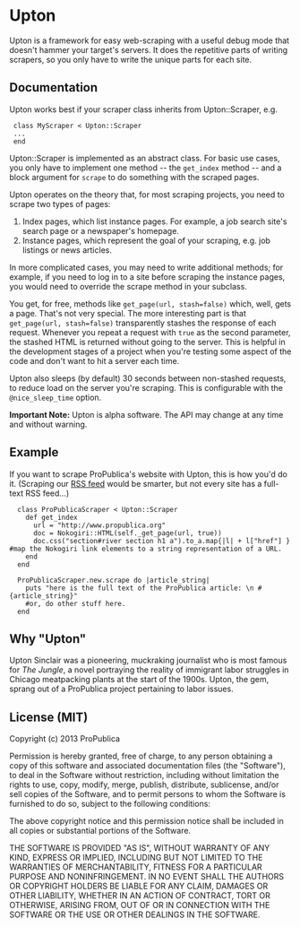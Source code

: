 Upton
==========
Upton is a framework for easy web-scraping with a useful debug mode that doesn't hammer your target's servers. It does the repetitive parts of writing scrapers, so you only have to write the unique parts for each site.

Documentation
----------------------

Upton works best if your scraper class inherits from Upton::Scraper, e.g. 

     class MyScraper < Upton::Scraper 
     ...
     end

Upton::Scraper is implemented as an abstract class. For basic use cases, you only have to implement one method -- the `get_index` method -- and a block argument for `scrape` to do something with the scraped pages. 

Upton operates on the theory that, for most scraping projects, you need to
scrape two types of pages:

1. Index pages, which list instance pages. For example, a job search 
    site's search page or a newspaper's homepage.
2. Instance pages, which represent the goal of your scraping, e.g.
    job listings or news articles.


In more complicated cases, you may need to write additional methods; for example, if you need to log in to a site before scraping the instance pages, you would need to override the scrape method in your subclass. 

You get, for free, methods like `get_page(url, stash=false)` which, well, gets a page. That's not very special. The more interesting part is that `get_page(url, stash=false)` transparently stashes the response of each request. Whenever you repeat a request with `true` as the second parameter, the stashed HTML is returned without going to the server. This is helpful in the development stages of a project when you're testing some aspect of the code and don't want to hit a server each time.

Upton also sleeps (by default) 30 seconds between non-stashed requests, to reduce load on the server you're scraping. This is configurable with the `@nice_sleep_time` option.

**Important Note:** Upton is alpha software. The API may change at any time and without warning. 

Example
----------------------
If you want to scrape ProPublica's website with Upton, this is how you'd do it. (Scraping our [RSS feed](http://feeds.propublica.org/propublica/main) would be smarter, but not every site has a full-text RSS feed...)


      class ProPublicaScraper < Upton::Scraper
        def get_index
          url = "http://www.propublica.org"
          doc = Nokogiri::HTML(self._get_page(url, true))
          doc.css("section#river section h1 a").to_a.map{|l| + l["href"] } #map the Nokogiri link elements to a string representation of a URL.
        end
      end

      ProPublicaScraper.new.scrape do |article_string|
        puts "here is the full text of the ProPublica article: \n #{article_string}"
        #or, do other stuff here.
      end


Why "Upton"
----------------------
Upton Sinclair was a pioneering, muckraking journalist who is most famous for _The Jungle_, a novel portraying the reality of immigrant labor struggles in Chicago meatpacking plants at the start of the 1900s. Upton, the gem, sprang out of a ProPublica project pertaining to labor issues.

License (MIT)
------------------------

Copyright (c) 2013 ProPublica

Permission is hereby granted, free of charge, to any person obtaining a copy of this software and associated documentation files (the "Software"), to deal in the Software without restriction, including without limitation the rights to use, copy, modify, merge, publish, distribute, sublicense, and/or sell copies of the Software, and to permit persons to whom the Software is furnished to do so, subject to the following conditions:

The above copyright notice and this permission notice shall be included in all copies or substantial portions of the Software.

THE SOFTWARE IS PROVIDED "AS IS", WITHOUT WARRANTY OF ANY KIND, EXPRESS OR IMPLIED, INCLUDING BUT NOT LIMITED TO THE WARRANTIES OF MERCHANTABILITY, FITNESS FOR A PARTICULAR PURPOSE AND NONINFRINGEMENT. IN NO EVENT SHALL THE AUTHORS OR COPYRIGHT HOLDERS BE LIABLE FOR ANY CLAIM, DAMAGES OR OTHER LIABILITY, WHETHER IN AN ACTION OF CONTRACT, TORT OR OTHERWISE, ARISING FROM, OUT OF OR IN CONNECTION WITH THE SOFTWARE OR THE USE OR OTHER DEALINGS IN THE SOFTWARE.

